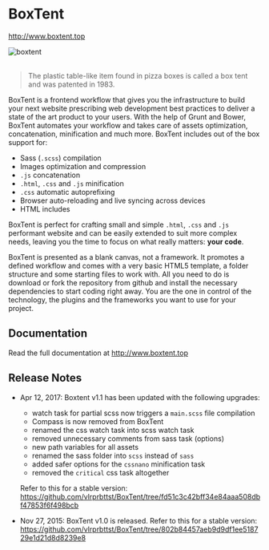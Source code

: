 # BoxTent

http://www.boxtent.top

![boxtent](http://boxtent.top/images/boxtent-illustration.svg)
<br><br>
> The plastic table-like item found in pizza boxes is called a box tent and was patented in 1983.

BoxTent is a frontend workflow that gives you the infrastructure to build your next website prescribing web development best practices to deliver a state of the art product to your users. With the help of Grunt and Bower, BoxTent automates your workflow and takes care of assets optimization, concatenation, minification and much more. BoxTent includes out of the box support for:

* Sass (`.scss`) compilation
* Images optimization and compression
* `.js` concatenation
* `.html`, `.css` and `.js` minification
* `.css` automatic autoprefixing
* Browser auto-reloading and live syncing across devices
* HTML includes

BoxTent is perfect for crafting small and simple `.html`, `.css` and `.js` performant website and can be easily extended to suit more complex needs, leaving you the time to focus on what really matters: **your code**.

BoxTent is presented as a blank canvas, not a framework. It promotes a defined workflow and comes with a very basic HTML5 template, a folder structure and some starting files to work with. All you need to do is download or fork the repository from github and install the necessary dependencies to start coding right away. You are the one in control of the technology, the plugins and the frameworks you want to use for your project.

## Documentation

Read the full documentation at http://www.boxtent.top

## Release Notes
* Apr 12, 2017: Boxtent v1.1 has been updated with the following upgrades:

  - watch task for partial scss now triggers a `main.scss` file compilation
  - Compass is now removed from BoxTent
  - renamed the css watch task into scss watch task
  - removed unnecessary comments from sass task (options)
  - new path variables for all assets
  - renamed the sass folder into `scss` instead of `sass`
  - added safer options for the `cssnano` minification task
  - removed the `critical` css task altogether


  Refer to this for a stable version: https://github.com/vlrprbttst/BoxTent/tree/fd51c3c42bff34e84aaa508dbf47853f6f498bcb

* Nov 27, 2015: BoxTent v1.0 is released. Refer to this for a stable version: https://github.com/vlrprbttst/BoxTent/tree/802b84457aeb9d9df1ee518729e1d21d8d8239e8
